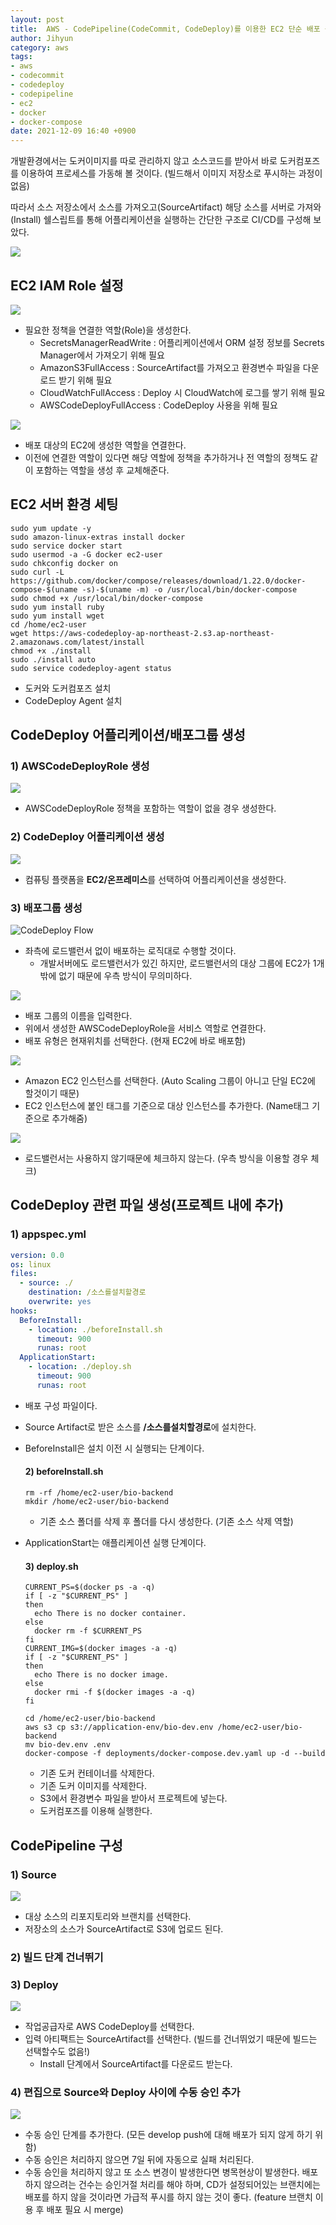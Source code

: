 ```yaml
---
layout: post
title:  AWS - CodePipeline(CodeCommit, CodeDeploy)를 이용한 EC2 단순 배포 구성
author: Jihyun
category: aws
tags:
- aws
- codecommit
- codedeploy
- codepipeline
- ec2
- docker
- docker-compose
date: 2021-12-09 16:40 +0900
---
```


개발환경에서는 도커이미지를 따로 관리하지 않고 소스코드를 받아서 바로 도커컴포즈를 이용하여 프로세스를 가동해 볼 것이다. (빌드해서 이미지 저장소로 푸시하는 과정이 없음)

따라서 소스 저장소에서 소스를 가져오고(SourceArtifact) 해당 소스를 서버로 가져와(Install) 쉘스립트를 통해 어플리케이션을 실행하는 간단한 구조로 CI/CD를 구성해 보았다.



![](https://jihyun416.github.io/assets/aws_12_3.png)



## EC2 IAM Role 설정

![](https://jihyun416.github.io/assets/aws_12_1.png)

- 필요한 정책을 연결한 역할(Role)을 생성한다.
  - SecretsManagerReadWrite : 어플리케이션에서 ORM 설정 정보를  Secrets Manager에서 가져오기 위해 필요
  - AmazonS3FullAccess : SourceArtifact를 가져오고 환경변수 파일을 다운로드 받기 위해 필요
  - CloudWatchFullAccess : Deploy 시 CloudWatch에 로그를 쌓기 위해 필요
  - AWSCodeDeployFullAccess : CodeDeploy 사용을 위해 필요

![](https://jihyun416.github.io/assets/aws_12_2.png)

- 배포 대상의 EC2에 생성한 역할을 연결한다.
- 이전에 연결한 역할이 있다면 해당 역할에 정책을 추가하거나 전 역할의 정책도 같이 포함하는 역할을 생성 후 교체해준다.



## EC2 서버 환경 세팅

```shell
sudo yum update -y
sudo amazon-linux-extras install docker
sudo service docker start
sudo usermod -a -G docker ec2-user
sudo chkconfig docker on
sudo curl -L https://github.com/docker/compose/releases/download/1.22.0/docker-compose-$(uname -s)-$(uname -m) -o /usr/local/bin/docker-compose
sudo chmod +x /usr/local/bin/docker-compose
sudo yum install ruby
sudo yum install wget
cd /home/ec2-user
wget https://aws-codedeploy-ap-northeast-2.s3.ap-northeast-2.amazonaws.com/latest/install
chmod +x ./install
sudo ./install auto
sudo service codedeploy-agent status
```

- 도커와 도커컴포즈 설치
- CodeDeploy Agent 설치



## CodeDeploy 어플리케이션/배포그룹 생성

### 1) AWSCodeDeployRole 생성

![](https://jihyun416.github.io/assets/aws_12_7.png)

- AWSCodeDeployRole 정책을 포함하는 역할이 없을 경우 생성한다.

### 2) CodeDeploy 어플리케이션 생성

![](https://jihyun416.github.io/assets/aws_12_8.png)

- 컴퓨팅 플랫폼을 **EC2/온프레미스**를 선택하여 어플리케이션을 생성한다.

### 3) 배포그룹 생성

![CodeDeploy Flow](https://docs.aws.amazon.com/ko_kr/codedeploy/latest/userguide/images/lifecycle-event-order-in-place.png)

- 좌측에 로드밸런서 없이 배포하는 로직대로 수행할 것이다.
  - 개발서버에도 로드밸런서가 있긴 하지만, 로드밸런서의 대상 그룹에 EC2가 1개밖에 없기 때문에 우측 방식이 무의미하다.

![](https://jihyun416.github.io/assets/aws_12_9.png)

- 배포 그룹의 이름을 입력한다.
- 위에서 생성한 AWSCodeDeployRole을 서비스 역할로 연결한다.
- 배포 유형은 현재위치를 선택한다. (현재 EC2에 바로 배포함)

![](https://jihyun416.github.io/assets/aws_12_10.png)

- Amazon EC2 인스턴스를 선택한다. (Auto Scaling 그룹이 아니고 단일 EC2에 할것이기 때문)
- EC2 인스턴스에 붙인 태그를 기준으로 대상 인스턴스를 추가한다. (Name태그 기준으로 추가해줌)

![](https://jihyun416.github.io/assets/aws_12_11.png)

- 로드밸런서는 사용하지 않기때문에 체크하지 않는다. (우측 방식을 이용할 경우 체크)



## CodeDeploy 관련 파일 생성(프로젝트 내에 추가)

### 1) appspec.yml

```yaml
version: 0.0
os: linux
files:
  - source: ./
    destination: /소스를설치할경로
    overwrite: yes
hooks:
  BeforeInstall:
    - location: ./beforeInstall.sh
      timeout: 900
      runas: root
  ApplicationStart:
    - location: ./deploy.sh
      timeout: 900
      runas: root
```

- 배포 구성 파일이다.

- Source Artifact로 받은 소스를 **/소스를설치할경로**에 설치한다.

- BeforeInstall은 설치 이전 시 실행되는 단계이다.

  #### 2) beforeInstall.sh

  ```shell
  rm -rf /home/ec2-user/bio-backend
  mkdir /home/ec2-user/bio-backend
  ```

  - 기존 소스 폴더를 삭제 후 폴더를 다시 생성한다. (기존 소스 삭제 역할)

- ApplicationStart는 애플리케이션 실행 단계이다.

  #### 3) deploy.sh

  ```shell
  CURRENT_PS=$(docker ps -a -q)
  if [ -z "$CURRENT_PS" ]
  then
    echo There is no docker container.
  else
    docker rm -f $CURRENT_PS
  fi
  CURRENT_IMG=$(docker images -a -q)
  if [ -z "$CURRENT_PS" ]
  then
    echo There is no docker image.
  else
    docker rmi -f $(docker images -a -q)
  fi
  
  cd /home/ec2-user/bio-backend
  aws s3 cp s3://application-env/bio-dev.env /home/ec2-user/bio-backend
  mv bio-dev.env .env
  docker-compose -f deployments/docker-compose.dev.yaml up -d --build
  ```

  - 기존 도커 컨테이너를 삭제한다.
  - 기존 도커 이미지를 삭제한다.
  - S3에서 환경변수 파일을 받아서 프로젝트에 넣는다.
  - 도커컴포즈를 이용해 실행한다.



## CodePipeline 구성

### 1) Source

![](https://jihyun416.github.io/assets/aws_12_4.png)

- 대상 소스의 리포지토리와 브랜치를 선택한다.
- 저장소의 소스가 SourceArtifact로 S3에 업로드 된다.

### 2) 빌드 단계 건너뛰기

### 3) Deploy

![](https://jihyun416.github.io/assets/aws_12_6.png)

- 작업공급자로 AWS CodeDeploy를 선택한다.
- 입력 아티팩트는 SourceArtifact를 선택한다. (빌드를 건너뛰었기 때문에 빌드는 선택할수도 없음!)
  - Install 단계에서 SourceArtifact를 다운로드 받는다.

### 4) 편집으로 Source와 Deploy 사이에 수동 승인 추가

![](https://jihyun416.github.io/assets/aws_12_5.png)

- 수동 승인 단계를 추가한다. (모든 develop push에 대해 배포가 되지 않게 하기 위함)
- 수동 승인은 처리하지 않으면 7일 뒤에 자동으로 실패 처리된다.
- 수동 승인을 처리하지 않고 또 소스 변경이 발생한다면 병목현상이 발생한다. 배포하지 않으려는 건수는 승인거절 처리를 해야 하며, CD가 설정되어있는 브랜치에는 배포를 하지 않을 것이라면 가급적 푸시를 하지 않는 것이 좋다. (feature 브랜치 이용 후 배포 필요 시 merge)